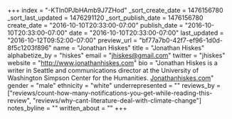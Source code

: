 +++
index = "-KTln0PJbHAmb9J7ZHod"
_sort_create_date = 1476156780
_sort_last_updated = 1476291120
_sort_publish_date = 1476156780
create_date = "2016-10-10T20:33:00-07:00"
publish_date = "2016-10-10T20:33:00-07:00"
date = "2016-10-10T20:33:00-07:00"
last_updated = "2016-10-12T09:52:00-07:00"
preview_url = "bf77a7b0-42f7-ef96-1d0d-8f5c1203f896"
name = "Jonathan Hiskes"
title = "Jonathan Hiskes"
alphabetize_by = "hiskes"
email = "jhiskes@gmail.com"
twitter = "jhiskes"
website = "http://www.jonathanhiskes.com"
bio = "Jonathan Hiskes is a writer in Seattle and communications director at the University of Washington Simpson Center for the Humanities. [Jonathanhiskes.com](http://www.jonathanhiskes.com)"
gender = "male"
ethnicity = "white"
underrepresented = ""
reviews_by = ["reviews/count-how-many-notifications-you-get-while-reading-this-review", "reviews/why-cant-literature-deal-with-climate-change"]
notes_byline = ""
written_about = ""
+++

